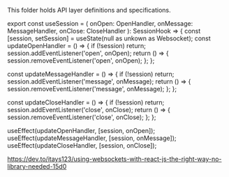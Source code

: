 This folder holds API layer definitions and specifications.

export const useSession = (
onOpen: OpenHandler,
onMessage: MessageHandler,
onClose: CloseHandler
): SessionHook => {
const [session, setSession] = useState(null as unkown as Websocket);
const updateOpenHandler = () => {
if (!session) return;
session.addEventListener('open', onOpen);
return () => {
session.removeEventListener('open', onOpen);
};
};

const updateMessageHandler = () => {
if (!session) return;
session.addEventListener('message', onMessage);
return () => {
session.removeEventListener('message', onMessage);
};
};

const updateCloseHandler = () => {
if (!session) return;
session.addEventListener('close', onClose);
return () => {
session.removeEventListener('close', onClose);
};
};

useEffect(updateOpenHandler, [session, onOpen]);
useEffect(updateMessageHandler, [session, onMessage]);
useEffect(updateCloseHandler, [session, onClose]);

https://dev.to/itays123/using-websockets-with-react-js-the-right-way-no-library-needed-15d0

